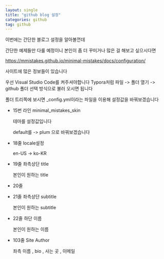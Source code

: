 ```yaml
---
layout: single
title: "github blog 설정"
categories: github
tag: github
---
```


이번에는 간단한 블로그 설정을 알아볼껀데

간단한 예제들만 다룰 예정이니 본인이 좀 더 꾸미거나 많은 걸 해보고 싶으시다면

https://mmistakes.github.io/minimal-mistakes/docs/configuration/

사이트에 많은 정보들이 있습니다



우선 Visual Studio Code를 켜주셔야합니다
Typora처럼 파일 -> 폴더 열기 -> github 폴더 선택 방식으로
불러 오시면 됩니다

폴더 트리쪽에 보시면 _config.yml이라는 파일을 이용해
설정값을 바꿔보겠습니다



- 15번 라인 minimal_mistakes_skin

  테마를 설정값입니다

  default를 -> plum 으로 바꿔보겠습니다

  

- 18줄 locale설정 

  en-US -> ko-KR

  

- 19줄 좌측상단 title

  본인이 원하는 title

  

- 20줄



- 21줄 좌측상단 subtitle

  본인이 원하는 subtitle

  

- 22줄 하단 이름

  본인이 원하는 이름







- 103줄 Site Author

  좌측 이름 , bio , 사는 곳 , 이메일







